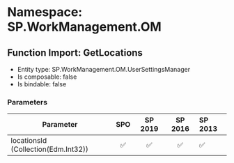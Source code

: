 # Namespace: SP.WorkManagement.OM

## Function Import: GetLocations

- Entity type: SP.WorkManagement.OM.UserSettingsManager
- Is composable: false
- Is bindable: false

### Parameters

Parameter | SPO | SP 2019 | SP 2016 | SP 2013
----------|:---:|:-------:|:-------:|:-------
locationsId (Collection(Edm.Int32)) | ✅ | ✅ | ✅ | ✅